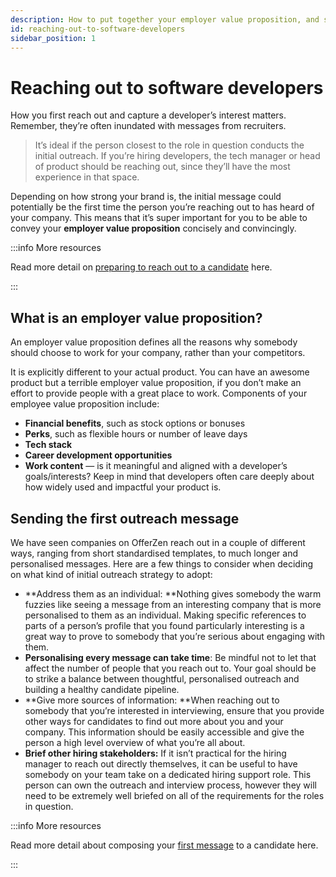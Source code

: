 ```yaml
---
description: How to put together your employer value proposition, and sending your first outreach message to capture a software developer's interest.
id: reaching-out-to-software-developers
sidebar_position: 1
---
```

# Reaching out to software developers

How you first reach out and capture a developer’s interest matters. Remember, they’re often inundated with messages from recruiters.  

> It’s ideal if the person closest to the role in question conducts the initial outreach. If you’re hiring developers, the tech manager or head of product should be reaching out, since they’ll have the most experience in that space.



Depending on how strong your brand is, the initial message could potentially be the first time the person you’re reaching out to has heard of your company. This means that it’s super important for you to be able to convey your **employer value proposition** concisely and convincingly.

:::info More resources

Read more detail on [preparing to reach out to a candidate](https://www.offerzen.com/blog/tech-hiring-101-preparing-to-reach-out-to-a-candidate) here.

:::

## What is an employer value proposition?

An employer value proposition defines all the reasons why somebody should choose to work for your company, rather than your competitors.

It is explicitly different to your actual product. You can have an awesome product but a terrible employer value proposition, if you don’t make an effort to provide people with a great place to work. Components of your employee value proposition include:

* **Financial benefits**, such as stock options or bonuses
* **Perks**, such as flexible hours or number of leave days
* **Tech stack**
* **Career development opportunities**
* **Work content** — is it meaningful and aligned with a developer’s goals/interests? Keep in mind that developers often care deeply about how widely used and impactful your product is.

## Sending the first outreach message

We have seen companies on OfferZen reach out in a couple of different ways, ranging from short standardised templates, to much longer and personalised messages. Here are a few things to consider when deciding on what kind of initial outreach strategy to adopt:

* **Address them as an individual: **Nothing gives somebody the warm fuzzies like seeing a message from an interesting company that is more personalised to them as an individual. Making specific references to parts of a person’s profile that you found particularly interesting is a great way to prove to somebody that you’re serious about engaging with them.
* **Personalising every message can take time**: Be mindful not to let that affect the number of people that you reach out to. Your goal should be to strike a balance between thoughtful, personalised outreach and building a healthy candidate pipeline.
* **Give more sources of information: **When reaching out to somebody that you’re interested in interviewing, ensure that you provide other ways for candidates to find out more about you and your company. This information should be easily accessible and give the person a high level overview of what you’re all about.
* **Brief other hiring stakeholders:** If it isn’t practical for the hiring manager to reach out directly themselves, it can be useful to have somebody on your team take on a dedicated hiring support role. This person can own the outreach and interview process, however they will need to be extremely well briefed on all of the requirements for the roles in question.

:::info More resources

Read more detail about composing your [first message](https://www.offerzen.com/blog/tech-hiring-101-writing-the-first-message-to-a-candidate) to a candidate here.

:::